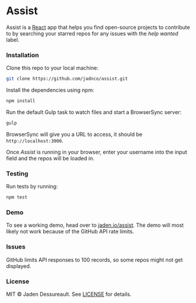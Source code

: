 # Assist

Assist is a [React](https://facebook.github.io/react/) app that helps you find open-source projects to contribute to by searching your starred repos for any issues with the *help wanted* label.

### Installation

Clone this repo to your local machine:

```sh
git clone https://github.com/jadnco/assist.git
```

Install the dependencies using npm:

```sh
npm install
```

Run the default Gulp task to watch files and start a BrowserSync server:

```sh
gulp
```

BrowserSync will give you a URL to access, it should be `http://localhost:3000`.

Once *Assist* is running in your browser, enter your username into the input field and the repos will be loaded in.

### Testing

Run tests by running:

```sh
npm test
```

### Demo

To see a working demo, head over to [jaden.io/assist](http://jaden.io/assist). The demo will most likely not work because of the GitHub API rate limits.

### Issues

GitHub limits API responses to 100 records, so some repos might not get displayed.

### License

MIT © Jaden Dessureault. See [LICENSE](LICENSE) for details.